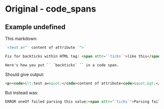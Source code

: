 # Original - code_spans

## Example undefined

This markdown:

```markdown
`<test a="` content of attribute `">`

Fix for backticks within HTML tag: <span attr='`ticks`'>like this</span>

Here's how you put `` `backticks` `` in a code span.


```

Should give output:

```html
<p><code>&lt;test a=&quot;</code>content of attribute<code>&quot;&gt;</code></p><p>Fix for backticks within HTML tag:<span attr="`ticks`">like this</span></p><p>Here&#39;s how you put<code>`backticks`</code>in a code span.</p>
```

But instead was:

```html
ERROR oneOf failed parsing this value:<span attr="`ticks`">Parsing failed in the following 2 ways: (1) Expected a but was span (2) Expected div but was span (3) Expected th but was span (4) Expected pre but was span (5) Expected td but was span (6) Expected tr but was span (7) Expected table but was span
```
